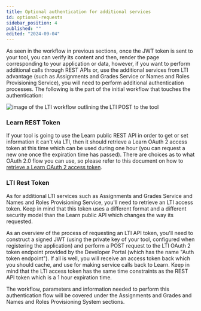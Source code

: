 ```yaml
---
title: Optional authentication for additional services
id: optional-requests
sidebar_position: 4
published: ""
edited: "2024-09-04"
---
```


As seen in the workflow in previous sections, once the JWT token is sent to your tool, you can verify its content and then, render the page corresponding to your application or data, however, if you want to perform additional calls through REST APIs or, use the additional services from LTI advantage (such as Assignments and Grades Service or Names and Roles Provisioning Service), you will need to perform additional authentication processes. The following is the part of the initial workflow that touches the authentication:

![image of the LTI workflow outlining the LTI POST to the tool](/assets/img/lti_message_flow_opt.png)

### Learn REST Token

If your tool is going to use the Learn public REST API in order to get or set information it can't via LTI, then it should retrieve a Learn OAuth 2 access token at this time which can be used during one hour (you can request a new one once the expiration time has passed). There are choices as to what OAuth 2.0 flow you can use, so please refer to this document on how to [retrieve a Learn OAuth 2 access token](/docs/blackboard/rest-apis/getting-started/first-steps.md).

<!-- + TODO: Add reference to 3LO using one_time_session_token -->

### LTI Rest Token

As for additional LTI services such as Assignments and Grades Service and Names and Roles Provisioning Service, you'll need to retrieve an LTI access token. Keep in mind that this token uses a different format and a different security model than the Learn public API which changes the way its requested.

As an overview of the process of requesting an LTI API token, you'll need to construct a signed JWT (using the private key of your tool, configured when registering the application) and perform a POST request to the LTI OAuth 2 token endpoint provided by the Developer Portal (which has the name "Auth token endpoint"). If all is well, you will receive an access token back which you should cache, and use for making service calls back to Learn. Keep in mind that the LTI access token has the same time constraints as the REST API token which is a 1 hour expiration time.

The workflow, parameters and information needed to perform this authentication flow will be covered under the Assignments and Grades and Names and Roles Provisioning System sections.
